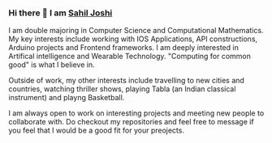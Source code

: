 ### Hi there 👋 I am <a href="https://www.sahiljoshi.com/"> Sahil Joshi </a>

I am double majoring in Computer Science and Computational Mathematics. My key interests include working with IOS Applications, API constructions, Arduino projects and Frontend frameworks. I am deeply interested in Artifical intelligence and Wearable Technology. "Computing for common good" is what I believe in. 

Outside of work, my other interests include travelling to new cities and countries, watching thriller shows, playing Tabla (an Indian classical instrument) and playng Basketball.

I am always open to work on interesting projects and meeting new people to collaborate with. Do checkout my repositories and feel free to message if you feel that I would be a good fit for your preojects.
